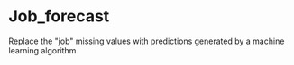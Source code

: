 # Job_forecast
 Replace the "job" missing values with predictions generated by a machine learning algorithm

